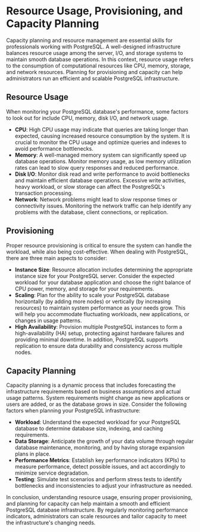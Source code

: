 # Resource Usage, Provisioning, and Capacity Planning

Capacity planning and resource management are essential skills for professionals working with PostgreSQL. A well-designed infrastructure balances resource usage among the server, I/O, and storage systems to maintain smooth database operations. In this context, resource usage refers to the consumption of computational resources like CPU, memory, storage, and network resources. Planning for provisioning and capacity can help administrators run an efficient and scalable PostgreSQL infrastructure.

## Resource Usage

When monitoring your PostgreSQL database's performance, some factors to look out for include CPU, memory, disk I/O, and network usage.

- **CPU**: High CPU usage may indicate that queries are taking longer than expected, causing increased resource consumption by the system. It is crucial to monitor the CPU usage and optimize queries and indexes to avoid performance bottlenecks.
- **Memory**: A well-managed memory system can significantly speed up database operations. Monitor memory usage, as low memory utilization rates can lead to slow query responses and reduced performance.
- **Disk I/O**: Monitor disk read and write performance to avoid bottlenecks and maintain efficient database operations. Excessive write activities, heavy workload, or slow storage can affect the PostgreSQL's transaction processing.
- **Network**: Network problems might lead to slow response times or connectivity issues. Monitoring the network traffic can help identify any problems with the database, client connections, or replication.

## Provisioning

Proper resource provisioning is critical to ensure the system can handle the workload, while also being cost-effective. When dealing with PostgreSQL, there are three main aspects to consider:

- **Instance Size**: Resource allocation includes determining the appropriate instance size for your PostgreSQL server. Consider the expected workload for your database application and choose the right balance of CPU power, memory, and storage for your requirements.
- **Scaling**: Plan for the ability to scale your PostgreSQL database horizontally (by adding more nodes) or vertically (by increasing resources) to maintain system performance as your needs grow. This will help you accommodate fluctuating workloads, new applications, or changes in usage patterns.
- **High Availability**: Provision multiple PostgreSQL instances to form a high-availability (HA) setup, protecting against hardware failures and providing minimal downtime. In addition, PostgreSQL supports replication to ensure data durability and consistency across multiple nodes.

## Capacity Planning

Capacity planning is a dynamic process that includes forecasting the infrastructure requirements based on business assumptions and actual usage patterns. System requirements might change as new applications or users are added, or as the database grows in size. Consider the following factors when planning your PostgreSQL infrastructure:

- **Workload**: Understand the expected workload for your PostgreSQL database to determine database size, indexing, and caching requirements.
- **Data Storage**: Anticipate the growth of your data volume through regular database maintenance, monitoring, and by having storage expansion plans in place.
- **Performance Metrics**: Establish key performance indicators (KPIs) to measure performance, detect possible issues, and act accordingly to minimize service degradation.
- **Testing**: Simulate test scenarios and perform stress tests to identify bottlenecks and inconsistencies to adjust your infrastructure as needed.

In conclusion, understanding resource usage, ensuring proper provisioning, and planning for capacity can help maintain a smooth and efficient PostgreSQL database infrastructure. By regularly monitoring performance indicators, administrators can scale resources and tailor capacity to meet the infrastructure's changing needs.